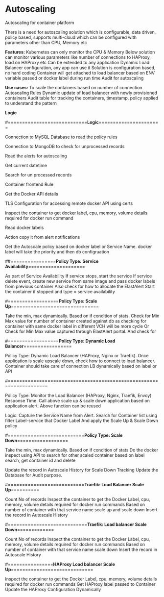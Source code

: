 # Autoscaling
Autoscaling for container platform

There is a need for autoscaling solution which is configurable, data driven, policy based, supports multi-cloud which can be configured with parameters other than CPU, Memory etc

**Features:**
Kubernetes can only monitor the CPU & Memory
Below solution can monitor various parameters like number of connections to HAProxy, load on HAProxy etc
Can be extended to any application
Dynamic Load Balancer configuration, any app can use it
Solution is configuration based, no hard coding
Container will get attached to load balancer based on ENV variable passed or docker label during run time
Audit for autoscaling

**Use cases:**
To scale the containers based on number of connection
Autoscaling Rules
Dynamic update of load balancer with newly provisioned containers
Audit table for tracking the containers, timestamp, policy applied to understand the pattern

**Logic**

#============================**Logic**======================

Connection to MySQL Database to read the policy rules

Connection to MongoDB to check for unprocessed records

Read the alerts for autoscaling

Get current datetime

Search for un processed records

Container frontend Rule

Get the Docker API details

TLS Configuration for accessing remote docker API using certs

Inspect the container to get docker label, cpu, memory, volume details required for docker run command

Read docker labels

Action copy it from alert notifications

Get the Autoscale policy based on docker label or Service Name. docker label will take the priority and then db configruation

##================**Policy Type: Service Availability**====================

As part of Service Availability 
If service stops, start the service
If service delete event, create new service from same image and pass docker labels from previous container
Also check for how to allocate the ElastAlert
Start the container if stopped and type = service availability

#==================**Policy Type: Scale Up**===============================

Take the min, max dynamically. Based on if condition of stats.
Check for Min Max value for number of container created against db as checking for container with same docker label in different VCH will be more cycle
Or Check for Min Max value captured through ElastAlert portal. And check for

#==================**Policy Type: Dynamic Load Balancer**=================

Policy Type: Dynamic Load Balancer (HAProxy, Nginx or Traefik). Once application is scale upscale down, check how to connect to load balancer. 
Container should take care of connection LB dynamically based on label or API

#====================================================================

Policy Type: Monitor the Load Balancer (HAProxy, Nginx, Traefik, Envoy) Response Time. 
Call above scale up & scale down application based on application alert. Above function can be reused

Logic: Capture the Service Name from Alert. Search for Container list using filter Label-service that Docker Label And apply the Scale Up & Scale Down policy

#===========================**Policy Type: Scale Down**==================

Take the min, max dynamically. Based on if condition of stats
Do the docker inspect using API to search for other scaled container based on label search, get container id and delete

Update the record in Autoscale History for Scale Down Tracking 
Update the Database for Audit purpose.

#===========================**Traefik: Load Balancer Scale Up**==========

Count No of records
Inspect the container to get the Docker Label, cpu, memory, volume details required for docker run commands 
Based on number of container with that service name scale up and scale down 
Insert the record in Autoscale History

#============================**Traefik: Load balancer Scale Down**=============

Count No of records
Inspect the container to get the Docker Label, cpu, memory, volume details required for docker run commands 
Based on number of container with that service name scale down 
Insert the record in Autoscale History

#================**HAProxy Load balancer Scale Up**=============================

Inspect the container to get the Docker Label, cpu, memory, volume details required for docker run commands
Get HAProxy label passed to Container
Update the HAProxy Configuration Dynamically 
